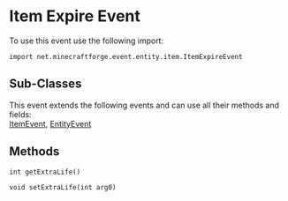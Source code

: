 # Item Expire Event

To use this event use the following import:
```groovy:no-line-numbers
import net.minecraftforge.event.entity.item.ItemExpireEvent
```

## Sub-Classes
This event extends the following events and can use all their methods and fields: <br>
[ItemEvent](item_event.md), [EntityEvent](entity_event/entity_event.md)

## Methods
```groovy:no-line-numbers
int getExtraLife()
```

```groovy:no-line-numbers
void setExtraLife(int arg0)
```
